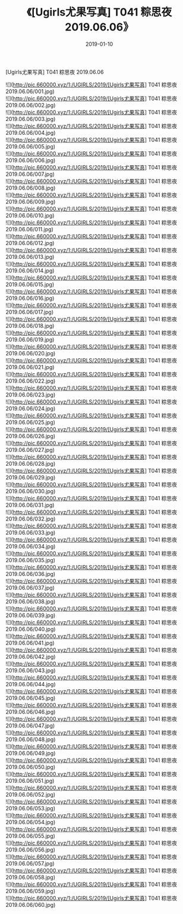 ﻿---
layout: post
title:  《[Ugirls尤果写真] T041 粽思夜 2019.06.06》
date:   2019-01-10
img: http://pic.660000.xyz/1:/UGIRLS/2019/[Ugirls尤果写真] T041 粽思夜 2019.06.06/000.jpg
categories: [美女, 清纯, 唯美]
---

[Ugirls尤果写真] T041 粽思夜 2019.06.06

 ![](http://pic.660000.xyz/1:/UGIRLS/2019/[Ugirls尤果写真] T041 粽思夜 2019.06.06/001.jpg) <br>![](http://pic.660000.xyz/1:/UGIRLS/2019/[Ugirls尤果写真] T041 粽思夜 2019.06.06/002.jpg) <br>![](http://pic.660000.xyz/1:/UGIRLS/2019/[Ugirls尤果写真] T041 粽思夜 2019.06.06/003.jpg) <br>![](http://pic.660000.xyz/1:/UGIRLS/2019/[Ugirls尤果写真] T041 粽思夜 2019.06.06/004.jpg) <br>![](http://pic.660000.xyz/1:/UGIRLS/2019/[Ugirls尤果写真] T041 粽思夜 2019.06.06/005.jpg) <br>![](http://pic.660000.xyz/1:/UGIRLS/2019/[Ugirls尤果写真] T041 粽思夜 2019.06.06/006.jpg) <br>![](http://pic.660000.xyz/1:/UGIRLS/2019/[Ugirls尤果写真] T041 粽思夜 2019.06.06/007.jpg) <br>![](http://pic.660000.xyz/1:/UGIRLS/2019/[Ugirls尤果写真] T041 粽思夜 2019.06.06/008.jpg) <br>![](http://pic.660000.xyz/1:/UGIRLS/2019/[Ugirls尤果写真] T041 粽思夜 2019.06.06/009.jpg) <br>![](http://pic.660000.xyz/1:/UGIRLS/2019/[Ugirls尤果写真] T041 粽思夜 2019.06.06/010.jpg) <br>![](http://pic.660000.xyz/1:/UGIRLS/2019/[Ugirls尤果写真] T041 粽思夜 2019.06.06/011.jpg) <br>![](http://pic.660000.xyz/1:/UGIRLS/2019/[Ugirls尤果写真] T041 粽思夜 2019.06.06/012.jpg) <br>![](http://pic.660000.xyz/1:/UGIRLS/2019/[Ugirls尤果写真] T041 粽思夜 2019.06.06/013.jpg) <br>![](http://pic.660000.xyz/1:/UGIRLS/2019/[Ugirls尤果写真] T041 粽思夜 2019.06.06/014.jpg) <br>![](http://pic.660000.xyz/1:/UGIRLS/2019/[Ugirls尤果写真] T041 粽思夜 2019.06.06/015.jpg) <br>![](http://pic.660000.xyz/1:/UGIRLS/2019/[Ugirls尤果写真] T041 粽思夜 2019.06.06/016.jpg) <br>![](http://pic.660000.xyz/1:/UGIRLS/2019/[Ugirls尤果写真] T041 粽思夜 2019.06.06/017.jpg) <br>![](http://pic.660000.xyz/1:/UGIRLS/2019/[Ugirls尤果写真] T041 粽思夜 2019.06.06/018.jpg) <br>![](http://pic.660000.xyz/1:/UGIRLS/2019/[Ugirls尤果写真] T041 粽思夜 2019.06.06/019.jpg) <br>![](http://pic.660000.xyz/1:/UGIRLS/2019/[Ugirls尤果写真] T041 粽思夜 2019.06.06/020.jpg) <br>![](http://pic.660000.xyz/1:/UGIRLS/2019/[Ugirls尤果写真] T041 粽思夜 2019.06.06/021.jpg) <br>![](http://pic.660000.xyz/1:/UGIRLS/2019/[Ugirls尤果写真] T041 粽思夜 2019.06.06/022.jpg) <br>![](http://pic.660000.xyz/1:/UGIRLS/2019/[Ugirls尤果写真] T041 粽思夜 2019.06.06/023.jpg) <br>![](http://pic.660000.xyz/1:/UGIRLS/2019/[Ugirls尤果写真] T041 粽思夜 2019.06.06/024.jpg) <br>![](http://pic.660000.xyz/1:/UGIRLS/2019/[Ugirls尤果写真] T041 粽思夜 2019.06.06/025.jpg) <br>![](http://pic.660000.xyz/1:/UGIRLS/2019/[Ugirls尤果写真] T041 粽思夜 2019.06.06/026.jpg) <br>![](http://pic.660000.xyz/1:/UGIRLS/2019/[Ugirls尤果写真] T041 粽思夜 2019.06.06/027.jpg) <br>![](http://pic.660000.xyz/1:/UGIRLS/2019/[Ugirls尤果写真] T041 粽思夜 2019.06.06/028.jpg) <br>![](http://pic.660000.xyz/1:/UGIRLS/2019/[Ugirls尤果写真] T041 粽思夜 2019.06.06/029.jpg) <br>![](http://pic.660000.xyz/1:/UGIRLS/2019/[Ugirls尤果写真] T041 粽思夜 2019.06.06/030.jpg) <br>![](http://pic.660000.xyz/1:/UGIRLS/2019/[Ugirls尤果写真] T041 粽思夜 2019.06.06/031.jpg) <br>![](http://pic.660000.xyz/1:/UGIRLS/2019/[Ugirls尤果写真] T041 粽思夜 2019.06.06/032.jpg) <br>![](http://pic.660000.xyz/1:/UGIRLS/2019/[Ugirls尤果写真] T041 粽思夜 2019.06.06/033.jpg) <br>![](http://pic.660000.xyz/1:/UGIRLS/2019/[Ugirls尤果写真] T041 粽思夜 2019.06.06/034.jpg) <br>![](http://pic.660000.xyz/1:/UGIRLS/2019/[Ugirls尤果写真] T041 粽思夜 2019.06.06/035.jpg) <br>![](http://pic.660000.xyz/1:/UGIRLS/2019/[Ugirls尤果写真] T041 粽思夜 2019.06.06/036.jpg) <br>![](http://pic.660000.xyz/1:/UGIRLS/2019/[Ugirls尤果写真] T041 粽思夜 2019.06.06/037.jpg) <br>![](http://pic.660000.xyz/1:/UGIRLS/2019/[Ugirls尤果写真] T041 粽思夜 2019.06.06/038.jpg) <br>![](http://pic.660000.xyz/1:/UGIRLS/2019/[Ugirls尤果写真] T041 粽思夜 2019.06.06/039.jpg) <br>![](http://pic.660000.xyz/1:/UGIRLS/2019/[Ugirls尤果写真] T041 粽思夜 2019.06.06/040.jpg) <br>![](http://pic.660000.xyz/1:/UGIRLS/2019/[Ugirls尤果写真] T041 粽思夜 2019.06.06/041.jpg) <br>![](http://pic.660000.xyz/1:/UGIRLS/2019/[Ugirls尤果写真] T041 粽思夜 2019.06.06/042.jpg) <br>![](http://pic.660000.xyz/1:/UGIRLS/2019/[Ugirls尤果写真] T041 粽思夜 2019.06.06/043.jpg) <br>![](http://pic.660000.xyz/1:/UGIRLS/2019/[Ugirls尤果写真] T041 粽思夜 2019.06.06/044.jpg) <br>![](http://pic.660000.xyz/1:/UGIRLS/2019/[Ugirls尤果写真] T041 粽思夜 2019.06.06/045.jpg) <br>![](http://pic.660000.xyz/1:/UGIRLS/2019/[Ugirls尤果写真] T041 粽思夜 2019.06.06/046.jpg) <br>![](http://pic.660000.xyz/1:/UGIRLS/2019/[Ugirls尤果写真] T041 粽思夜 2019.06.06/047.jpg) <br>![](http://pic.660000.xyz/1:/UGIRLS/2019/[Ugirls尤果写真] T041 粽思夜 2019.06.06/048.jpg) <br>![](http://pic.660000.xyz/1:/UGIRLS/2019/[Ugirls尤果写真] T041 粽思夜 2019.06.06/049.jpg) <br>![](http://pic.660000.xyz/1:/UGIRLS/2019/[Ugirls尤果写真] T041 粽思夜 2019.06.06/050.jpg) <br>![](http://pic.660000.xyz/1:/UGIRLS/2019/[Ugirls尤果写真] T041 粽思夜 2019.06.06/051.jpg) <br>![](http://pic.660000.xyz/1:/UGIRLS/2019/[Ugirls尤果写真] T041 粽思夜 2019.06.06/052.jpg) <br>![](http://pic.660000.xyz/1:/UGIRLS/2019/[Ugirls尤果写真] T041 粽思夜 2019.06.06/053.jpg) <br>![](http://pic.660000.xyz/1:/UGIRLS/2019/[Ugirls尤果写真] T041 粽思夜 2019.06.06/054.jpg) <br>![](http://pic.660000.xyz/1:/UGIRLS/2019/[Ugirls尤果写真] T041 粽思夜 2019.06.06/055.jpg) <br>![](http://pic.660000.xyz/1:/UGIRLS/2019/[Ugirls尤果写真] T041 粽思夜 2019.06.06/056.jpg) <br>![](http://pic.660000.xyz/1:/UGIRLS/2019/[Ugirls尤果写真] T041 粽思夜 2019.06.06/057.jpg) <br>![](http://pic.660000.xyz/1:/UGIRLS/2019/[Ugirls尤果写真] T041 粽思夜 2019.06.06/058.jpg) <br>![](http://pic.660000.xyz/1:/UGIRLS/2019/[Ugirls尤果写真] T041 粽思夜 2019.06.06/059.jpg) <br>![](http://pic.660000.xyz/1:/UGIRLS/2019/[Ugirls尤果写真] T041 粽思夜 2019.06.06/060.jpg) <br>